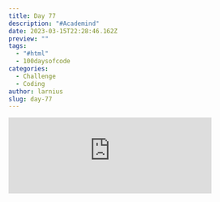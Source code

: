```yaml
---
title: Day 77
description: "#Academind"
date: 2023-03-15T22:28:46.162Z
preview: ""
tags:
  - "#html"
  - 100daysofcode
categories:
  - Challenge
  - Coding
author: larnius
slug: day-77
---
```

<iframe src="https://mastodontech.de/@larnius/110029654467601190/embed" class="mastodon-embed" style="max-width: 100%; border: 0" width="400" allowfullscreen="allowfullscreen"></iframe><script src="https://mastodontech.de/embed.js" async="async"></script>